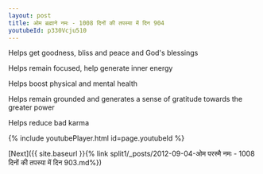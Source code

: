 ```yaml
---
layout: post
title: ओम ब्रह्माने नमः - 1008 दिनों की तपस्या में दिन 904
youtubeId: p330Vcju510
---
```

 
 
Helps get goodness, bliss and peace and God's blessings
 
Helps remain focused, help generate inner energy 
 
Helps boost physical and mental health 
 
Helps remain grounded and generates a sense of gratitude towards the greater power 
 
Helps reduce bad karma
 
 
 
 


{% include youtubePlayer.html id=page.youtubeId %}
 
[Next]({{ site.baseurl }}{% link  split1/_posts/2012-09-04-ओम परस्मै नमः - 1008 दिनों की तपस्या में दिन 903.md%})
 
